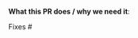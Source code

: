 <!--  Thanks for sending a pull request!  Here are some tips for you:

1. If this is your first time, please read our contributor guidelines: https://github.com/kudobuilder/kudo/blob/master/CONTRIBUTING.md
2. Make sure you have added and ran the tests before submitting your PR
3. If the PR is unfinished, start it as a Draft PR: https://github.blog/2019-02-14-introducing-draft-pull-requests/
-->

**What this PR does / why we need it**:


<!-- 
*Automatically closes linked issue when PR is merged.
Usage: `Fixes #<issue number>`, or `Fixes (paste link of issue)`.
-->
Fixes #
